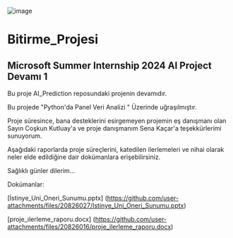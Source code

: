 ![image](https://github.com/user-attachments/assets/4ddc93b3-c4aa-46e1-8ac7-cce648dcbffa)



# Bitirme_Projesi
## Microsoft Summer Internship 2024 AI Project Devamı 1

Bu proje AI_Prediction reposundaki projenin devamıdır. 

Bu projede "Python'da Panel Veri Analizi " Üzerinde uğraşılmıştır.

Proje süresince, bana desteklerini esirgemeyen projemin eş danışmanı olan Sayın Coşkun Kutluay'a ve proje danışmanım Sena Kaçar'a teşekkürlerimi sunuyorum.

Aşağıdaki raporlarda proje süreçlerini, katedilen ilerlemeleri ve nihai olarak neler elde edildiğine dair dokümanlara erişebilirsiniz.

Sağlıklı günler dilerim...

Dokümanlar:

[İstinye_Uni_Oneri_Sunumu.pptx]
(https://github.com/user-attachments/files/20826027/Istinye_Uni_Oneri_Sunumu.pptx)

[proje_ılerleme_raporu.docx]
(https://github.com/user-attachments/files/20826016/proje_ilerleme_raporu.docx)



